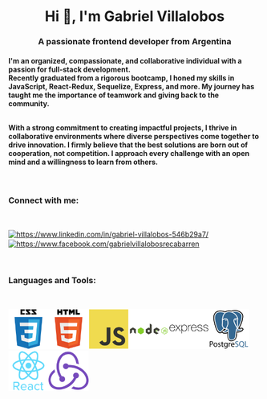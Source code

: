 <h1 align="center">Hi 👋, I'm Gabriel Villalobos</h1>
<h3 align="center">A passionate frontend developer from Argentina</h3>
<h4> I'm an organized, compassionate, and collaborative individual with a passion for full-stack development.</br> Recently graduated from a rigorous bootcamp, I honed my skills in JavaScript, React-Redux, Sequelize, Express, and more. My journey has taught me the importance of teamwork and giving back to the community.</br></br>

 With a strong commitment to creating impactful projects, I thrive in collaborative environments where diverse perspectives come together to drive innovation. I firmly believe that the best solutions are born out of cooperation, not competition. I approach every challenge with an open mind and a willingness to learn from others.</h4></br>

<h3 align="left">Connect with me:</h3></br>
<p align="left">
<a href="https://www.linkedin.com/in/gabriel-villalobos-546b29a7/?trk=public-profile-join-page" target="blank"><img align="center" src="https://raw.githubusercontent.com/rahuldkjain/github-profile-readme-generator/master/src/images/icons/Social/linked-in-alt.svg" alt="https://www.linkedin.com/in/gabriel-villalobos-546b29a7/" height="35" width="45" /></a>
<a href="https://www.facebook.com/GabrielVillalobosRecabarren/" target="blank"><img align="center" src="https://raw.githubusercontent.com/rahuldkjain/github-profile-readme-generator/master/src/images/icons/Social/facebook.svg" alt="https://www.facebook.com/gabrielvillalobosrecabarren" height="35" width="45" /></a>
</p></br>

<h3 align="left">Languages and Tools:</h3></br>
<p align="left"> <a href="https://www.w3schools.com/css/" target="_blank" rel="noreferrer"><img src="https://raw.githubusercontent.com/devicons/devicon/master/icons/css3/css3-original-wordmark.svg" alt="css3" width="80" height="80"/></a><a href="https://www.w3.org/html/" target="_blank" rel="noreferrer"><img src="https://raw.githubusercontent.com/devicons/devicon/master/icons/html5/html5-original-wordmark.svg" alt="html5" width="80" height="80"/></a><a href="https://developer.mozilla.org/en-US/docs/Web/JavaScript" target="_blank" rel="noreferrer"><img src="https://raw.githubusercontent.com/devicons/devicon/master/icons/javascript/javascript-original.svg" alt="javascript" width="80" height="80"/></a><a href="https://nodejs.org" target="_blank" rel="noreferrer"><img src="https://raw.githubusercontent.com/devicons/devicon/master/icons/nodejs/nodejs-original-wordmark.svg" alt="nodejs" width="80" height="80"/></a><a href="https://expressjs.com" target="_blank" rel="noreferrer"><img src="https://raw.githubusercontent.com/devicons/devicon/master/icons/express/express-original-wordmark.svg" alt="express" width="80" height="80"/></a><a href="https://www.postgresql.org" target="_blank" rel="noreferrer"><img src="https://raw.githubusercontent.com/devicons/devicon/master/icons/postgresql/postgresql-original-wordmark.svg" alt="postgresql" width="80" height="80"/></a><a href="https://reactjs.org/" target="_blank" rel="noreferrer"><img src="https://raw.githubusercontent.com/devicons/devicon/master/icons/react/react-original-wordmark.svg" alt="react" width="80" height="80"/></a><a href="https://redux.js.org" target="_blank" rel="noreferrer"><img src="https://raw.githubusercontent.com/devicons/devicon/master/icons/redux/redux-original.svg" alt="redux" width="80" height="80"/></a> </p>



<!--
**gabivillarec/gabivillarec** is a ✨ _special_ ✨ repository because its `README.md` (this file) appears on your GitHub profile.

Here are some ideas to get you started:

- 🔭 I’m currently working on ...
- 🌱 I’m currently learning ...
- 👯 I’m looking to collaborate on ...
- 🤔 I’m looking for help with ...
- 💬 Ask me about ...
- 📫 How to reach me: ...
- 😄 Pronouns: ...
- ⚡ Fun fact: ...
-->

